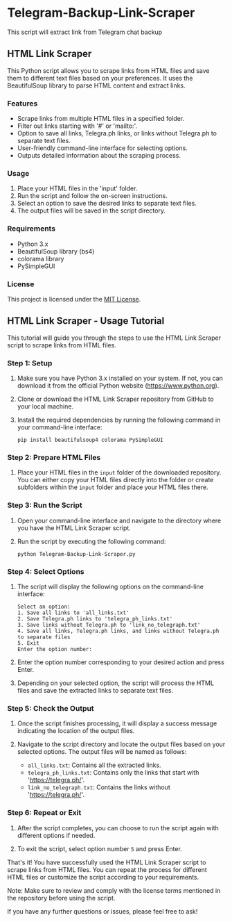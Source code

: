 # Telegram-Backup-Link-Scraper
This script will extract link from Telegram chat backup 

## HTML Link Scraper

This Python script allows you to scrape links from HTML files and save them to different text files based on your preferences. It uses the BeautifulSoup library to parse HTML content and extract links.

### Features

- Scrape links from multiple HTML files in a specified folder.
- Filter out links starting with '#' or 'mailto:'.
- Option to save all links, Telegra.ph links, or links without Telegra.ph to separate text files.
- User-friendly command-line interface for selecting options.
- Outputs detailed information about the scraping process.

### Usage

1. Place your HTML files in the 'input' folder.
2. Run the script and follow the on-screen instructions.
3. Select an option to save the desired links to separate text files.
4. The output files will be saved in the script directory.

### Requirements

- Python 3.x
- BeautifulSoup library (bs4)
- colorama library
- PySimpleGUI

### License

This project is licensed under the [MIT License](LICENSE).



## HTML Link Scraper - Usage Tutorial

This tutorial will guide you through the steps to use the HTML Link Scraper script to scrape links from HTML files.

### Step 1: Setup

1. Make sure you have Python 3.x installed on your system. If not, you can download it from the official Python website (https://www.python.org).

2. Clone or download the HTML Link Scraper repository from GitHub to your local machine.

3. Install the required dependencies by running the following command in your command-line interface:

   ```
   pip install beautifulsoup4 colorama PySimpleGUI
   ```

### Step 2: Prepare HTML Files

1. Place your HTML files in the `input` folder of the downloaded repository. You can either copy your HTML files directly into the folder or create subfolders within the `input` folder and place your HTML files there.

### Step 3: Run the Script

1. Open your command-line interface and navigate to the directory where you have the HTML Link Scraper script.

2. Run the script by executing the following command:

   ```
   python Telegram-Backup-Link-Scraper.py
   ```

### Step 4: Select Options

1. The script will display the following options on the command-line interface:

   ```
   Select an option:
   1. Save all links to 'all_links.txt'
   2. Save Telegra.ph links to 'telegra_ph_links.txt'
   3. Save links without Telegra.ph to 'link_no_telegraph.txt'
   4. Save all links, Telegra.ph links, and links without Telegra.ph to separate files
   5. Exit
   Enter the option number:
   ```

2. Enter the option number corresponding to your desired action and press Enter.

3. Depending on your selected option, the script will process the HTML files and save the extracted links to separate text files.

### Step 5: Check the Output

1. Once the script finishes processing, it will display a success message indicating the location of the output files.

2. Navigate to the script directory and locate the output files based on your selected options. The output files will be named as follows:

   - `all_links.txt`: Contains all the extracted links.
   - `telegra_ph_links.txt`: Contains only the links that start with 'https://telegra.ph/'.
   - `link_no_telegraph.txt`: Contains the links without 'https://telegra.ph/'.

### Step 6: Repeat or Exit

1. After the script completes, you can choose to run the script again with different options if needed.

2. To exit the script, select option number `5` and press Enter.

That's it! You have successfully used the HTML Link Scraper script to scrape links from HTML files. You can repeat the process for different HTML files or customize the script according to your requirements.

Note: Make sure to review and comply with the license terms mentioned in the repository before using the script.

If you have any further questions or issues, please feel free to ask!



